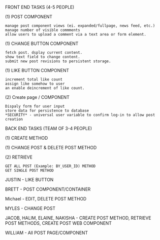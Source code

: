 FRONT END TASKS (4-5 PEOPLE)

(1) POST COMPONENT

	manage post component views (ei. expanded/fullpage, news feed, etc.)
	manage number of visible commments
	allow users to upload a comment via a text area or form element. 


(1) CHANGE BUTTON COMPONENT

	fetch post. dsplay current content.
	show text field to change content.
	submit new post revisions to persistent storage.


(1) LIKE BUTTON COMPONENT

	increment total like count
	assign like somehow to user
	an enable deincrement of like count.

(2) Create page / COMPONENT

	Dispaly form for user input
	store data for persistence to database
	*SECURITY* - universal user variable to confirm log-in to allow post creation




BACK END TASKS (TEAM OF 3-4 PEOPLE)

(1) CREATE METHOD

(1) CHANGE POST & DELETE POST METHOD

(2) RETRIEVE

	GET ALL POST (Example: BY_USER_ID) METHOD
	GET SINGLE POST METHOD



JUSTIN - LIKE BUTTON

BRETT - POST COMPONENT/CONTAINER

Michael - EDIT, DELETE POST METHOD

MYLES - CHANGE POST 

JACOB, HALIM, ELAINE, NAKISHA - CREATE POST METHOD, RETRIEVE POST METHODS, CREATE POST WEB COMPONENT

WILLIAM - All POST PAGE/COMPONENT
